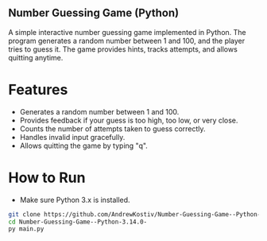 ## Number Guessing Game (Python)

A simple interactive number guessing game implemented in Python.
The program generates a random number between 1 and 100, and the player tries to guess it.
The game provides hints, tracks attempts, and allows quitting anytime.

# Features

- Generates a random number between 1 and 100.
- Provides feedback if your guess is too high, too low, or very close.
- Counts the number of attempts taken to guess correctly.
- Handles invalid input gracefully.
- Allows quitting the game by typing "q".

# How to Run

- Make sure Python 3.x is installed.

```bash
git clone https://github.com/AndrewKostiv/Number-Guessing-Game--Python-3.14.0-
cd Number-Guessing-Game--Python-3.14.0-
py main.py
```
